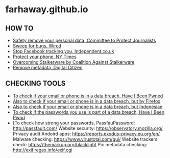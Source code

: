 # farhaway.github.io

## HOW TO
- [Safety remove your personal data, Committee to Protect Journalists](https://cpj.org/2019/09/digital-safety-remove-personal-data-internet/)
- [Sweep for bugs, Wired](https://www.wired.com/story/how-to-sweep-for-bugs/)
- [Stop Facebook tracking you, Independent.co.uk](https://www.independent.co.uk/life-style/gadgets-and-tech/news/facebook-tracking-activity-how-internet-privacy-a9072961.html)
- [Protect your phone, NY Times](https://www.nytimes.com/interactive/2019/12/19/opinion/location-tracking-privacy-tips.html)
- [Overcoming Stalkerware by Coalition Against Stalkerware](https://stopstalkerware.org/get-help/)
- [Remove metadata, Digital Citizen](https://www.digitalcitizen.life/remove-metadata-file/)

## CHECKING TOOLS
- [To check if your email or phone is in a data breach, Have I Been Pwned](http://www.haveibeenpwnd.com/)
- [Also to check if your email or phone is in a data breach, but by Firefox](https://monitor.firefox.com)
- [Also to check if your email or phone is in a data breach, but Indonesian](https://periksadata.com/)
- [To check if the passwords you use is part of a data breach, Have I Been Pwnd](https://haveibeenpwned.com/Passwords)
- [To check how strong your passwords, PassfauPassword: http://passfault.com/
Website security: https://observatory.mozilla.org/
Privacy audit Andoird apps: https://reports.exodus-privacy.eu.org/en/
Malware checking: https://www.virustotal.com/gui/
Website trackers check: https://themarkup.org/blacklight
Pic metadata checking: http://exif.regex.info/exif.cgi

